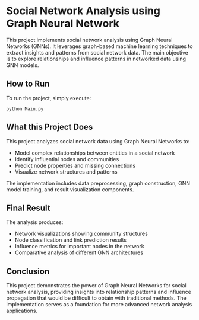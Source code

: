   <h1>Social Network Analysis using Graph Neural Network</h1>
  <p>
    This project implements social network analysis using Graph Neural Networks (GNNs). 
    It leverages graph-based machine learning techniques to extract insights and patterns 
    from social network data. The main objective is to explore relationships and influence 
    patterns in networked data using GNN models.
  </p>

  <h2>How to Run</h2>
  <p>To run the project, simply execute:</p>
  <pre><code>python Main.py</code></pre>

  <h2>What this Project Does</h2>
  <p>This project analyzes social network data using Graph Neural Networks to:</p>
  <ul>
    <li>Model complex relationships between entities in a social network</li>
    <li>Identify influential nodes and communities</li>
    <li>Predict node properties and missing connections</li>
    <li>Visualize network structures and patterns</li>
  </ul>
  <p>
    The implementation includes data preprocessing, graph construction, GNN model training, 
    and result visualization components.
  </p>

  <h2>Final Result</h2>
  <p>The analysis produces:</p>
  <ul>
    <li>Network visualizations showing community structures</li>
    <li>Node classification and link prediction results</li>
    <li>Influence metrics for important nodes in the network</li>
    <li>Comparative analysis of different GNN architectures</li>
  </ul>

  <h2>Conclusion</h2>
  <p>
    This project demonstrates the power of Graph Neural Networks for social network analysis, 
    providing insights into relationship patterns and influence propagation that would be 
    difficult to obtain with traditional methods. The implementation serves as a foundation 
    for more advanced network analysis applications.
  </p>
